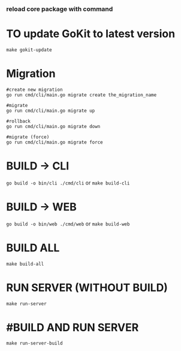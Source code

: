 ### reload core package with command

# TO update GoKit to latest version
`make gokit-update`

# Migration
```
#create new migration
go run cmd/cli/main.go migrate create the_migration_name

#migrate
go run cmd/cli/main.go migrate up

#rollback
go run cmd/cli/main.go migrate down

#migrate (force)
go run cmd/cli/main.go migrate force
```

# BUILD -> CLI
`go build -o bin/cli ./cmd/cli` or `make build-cli`

# BUILD -> WEB
`go build -o bin/web ./cmd/web` or `make build-web`

# BUILD ALL
`make build-all`

# RUN SERVER (WITHOUT BUILD)
`make run-server`

# #BUILD AND RUN SERVER
`make run-server-build`